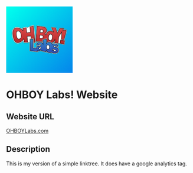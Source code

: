 ![OHBOY Labs Logo](apple-touch-icon.png)

# OHBOY Labs! Website 

## Website URL
[OHBOYLabs.com](http://ohboylabs.com)

## Description
This is my version of a simple linktree. It does have a google analytics tag.
